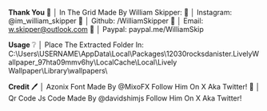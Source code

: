 **Thank You**
💖 │ In The Grid Made By William Skipper:
        🔗 │ Instagram: @im_william_skipper
        🔗 │ Github: /WilliamSkipper
        🔗 │ Email: w.skipper@outlook.com
        🔗 │ Paypal: paypal.me/WilliamSkip

**Usage**
❔ │ Place The Extracted Folder In: C:\Users\USERNAME\AppData\Local\Packages\12030rocksdanister.LivelyWallpaper_97hta09mmv6hy\LocalCache\Local\Lively Wallpaper\Library\wallpapers\

**Credit**
🖊️ │ Azonix Font Made By @MixoFX Follow Him On X Aka Twitter!
🔗 │ Qr Code Js Code Made By @davidshimjs Follow Him On X Aka Twitter!
